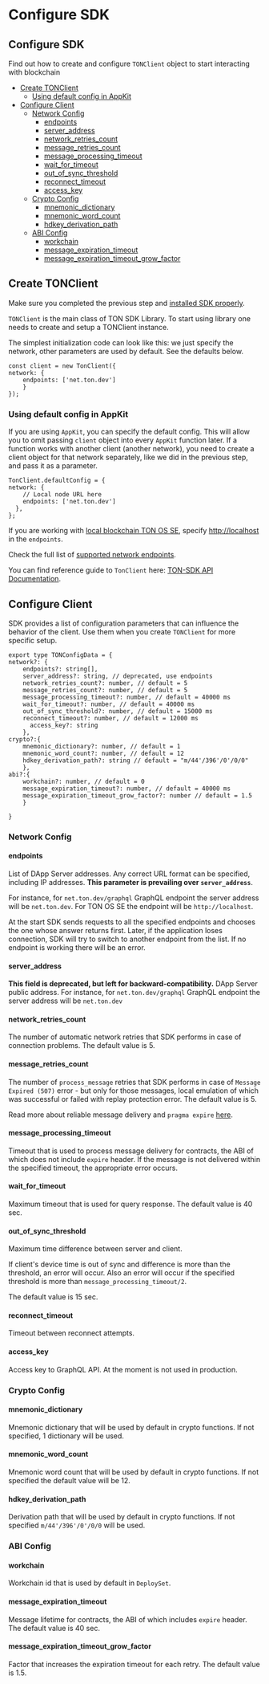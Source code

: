 # Configure SDK

## Configure SDK

Find out how to create and configure `TONClient` object to start interacting with blockchain

* [Create TONClient](2_configure_sdk.md#create-tonclient)
  * [Using default config in AppKit](2_configure_sdk.md#using-default-config-in-appkit)
* [Configure Client](2_configure_sdk.md#configure-client)
  * [Network Config](2_configure_sdk.md#network-config)
    * [endpoints](2_configure_sdk.md#endpoints)
    * [server\_address](2_configure_sdk.md#server_address)
    * [network\_retries\_count](2_configure_sdk.md#network_retries_count)
    * [message\_retries\_count](2_configure_sdk.md#message_retries_count)
    * [message\_processing\_timeout](2_configure_sdk.md#message_processing_timeout)
    * [wait\_for\_timeout](2_configure_sdk.md#wait_for_timeout)
    * [out\_of\_sync\_threshold](2_configure_sdk.md#out_of_sync_threshold)
    * [reconnect\_timeout](2_configure_sdk.md#reconnect_timeout)
    * [access\_key](2_configure_sdk.md#access_key)
  * [Crypto Config](2_configure_sdk.md#crypto-config)
    * [mnemonic\_dictionary](2_configure_sdk.md#mnemonic_dictionary)
    * [mnemonic\_word\_count](2_configure_sdk.md#mnemonic_word_count)
    * [hdkey\_derivation\_path](2_configure_sdk.md#hdkey_derivation_path)
  * [ABI Config](2_configure_sdk.md#abi-config)
    * [workchain](2_configure_sdk.md#workchain)
    * [message\_expiration\_timeout](2_configure_sdk.md#message_expiration_timeout)
    * [message\_expiration\_timeout\_grow\_factor](2_configure_sdk.md#message_expiration_timeout_grow_factor)

## Create TONClient

Make sure you completed the previous step and [installed SDK properly](1_add_sdk_to_your_app.md).

`TONClient` is the main class of TON SDK Library. To start using library one needs to create and setup a TONClient instance.

The simplest initialization code can look like this: we just specify the network, other parameters are used by default. See the defaults below.

```text
const client = new TonClient({
network: { 
    endpoints: ['net.ton.dev'] 
    } 
});
```

### Using default config in AppKit

If you are using `AppKit`, you can specify the default config. This will allow you to omit passing `client` object into every `AppKit` function later. If a function works with another client \(another network\), you need to create a client object for that network separately, like we did in the previous step, and pass it as a parameter.

```text
TonClient.defaultConfig = {
network: {
    // Local node URL here
    endpoints: ['net.ton.dev']
  },
};
```

If you are working with [local blockchain TON OS SE](https://github.com/tonlabs/tonos-se), specify [http://localhost](http://localhost) in the `endpoints`.

Check the full list of [supported network endpoints](../../docs/ton_os_api/1_networks.md).

You can find reference guide to `TonClient` here: [TON-SDK API Documentation](../../docs/modules.md).

## Configure Client

SDK provides a list of configuration parameters that can influence the behavior of the client. Use them when you create `TONClient` for more specific setup.

```text
export type TONConfigData = {
network?: { 
    endpoints?: string[],
    server_address?: string, // deprecated, use endpoints
    network_retries_count?: number, // default = 5
    message_retries_count?: number, // default = 5
    message_processing_timeout?: number, // default = 40000 ms
    wait_for_timeout?: number, // default = 40000 ms
    out_of_sync_threshold?: number, // default = 15000 ms
    reconnect_timeout?: number, // default = 12000 ms
      access_key?: string
    },
crypto?:{
    mnemonic_dictionary?: number, // default = 1
    mnemonic_word_count?: number, // default = 12
    hdkey_derivation_path?: string // default = "m/44'/396'/0'/0/0"
    },
abi?:{
    workchain?: number, // default = 0
    message_expiration_timeout?: number, // default = 40000 ms
    message_expiration_timeout_grow_factor?: number // default = 1.5
    }

}
```

### Network Config

#### endpoints

List of DApp Server addresses. Any correct URL format can be specified, including IP addresses. **This parameter is prevailing over `server_address`**.

For instance, for `net.ton.dev/graphql` GraphQL endpoint the server address will be `net.ton.dev`. For TON OS SE the endpoint will be `http://localhost`.

At the start SDK sends requests to all the specified endpoints and chooses the one whose answer returns first. Later, if the application loses connection, SDK will try to switch to another endpoint from the list. If no endpoint is working there will be an error.

#### server\_address

**This field is deprecated, but left for backward-compatibility.** DApp Server public address. For instance, for `net.ton.dev/graphql` GraphQL endpoint the server address will be `net.ton.dev`

#### network\_retries\_count

The number of automatic network retries that SDK performs in case of connection problems. The default value is 5.

#### message\_retries\_count

The number of `process_message` retries that SDK performs in case of `Message Expired (507)` error - but only for those messages, local emulation of which was successful or failed with replay protection error. The default value is 5.

Read more about reliable message delivery and `pragma expire` [here](../work_with_contracts/5_message_expiration.md).

#### message\_processing\_timeout

Timeout that is used to process message delivery for contracts, the ABI of which does not include `expire` header. If the message is not delivered within the specified timeout, the appropriate error occurs.

#### wait\_for\_timeout

Maximum timeout that is used for query response. The default value is 40 sec.

#### out\_of\_sync\_threshold

Maximum time difference between server and client.

If client's device time is out of sync and difference is more than the threshold, an error will occur. Also an error will occur if the specified threshold is more than `message_processing_timeout/2`.

The default value is 15 sec.

#### reconnect\_timeout

Timeout between reconnect attempts.

#### access\_key

Access key to GraphQL API. At the moment is not used in production.

### Crypto Config

#### mnemonic\_dictionary

Mnemonic dictionary that will be used by default in crypto functions. If not specified, 1 dictionary will be used.

#### mnemonic\_word\_count

Mnemonic word count that will be used by default in crypto functions. If not specified the default value will be 12.

#### hdkey\_derivation\_path

Derivation path that will be used by default in crypto functions. If not specified `m/44'/396'/0'/0/0` will be used.

### ABI Config

#### workchain

Workchain id that is used by default in `DeploySet`.

#### message\_expiration\_timeout

Message lifetime for contracts, the ABI of which includes `expire` header. The default value is 40 sec.

#### message\_expiration\_timeout\_grow\_factor

Factor that increases the expiration timeout for each retry. The default value is 1.5.

